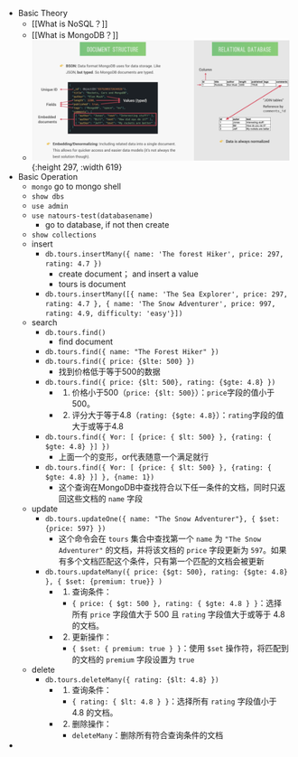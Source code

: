 - Basic Theory
	- [[What is NoSQL？]]
	- [[What is MongoDB？]]
	- ![image.png](../assets/image_1717031104149_0.png){:height 297, :width 619}
- Basic Operation
	- `mongo` go to mongo shell
	- `show dbs`
	- `use admin`
	- `use natours-test(databasename)`
		- go to database, if not then create
	- `show collections`
	- insert
		- `db.tours.insertMany({ name: 'The forest Hiker', price: 297, rating: 4.7 })`
			- create document； and insert a value
			- tours is document
		- `db.tours.insertMany([{ name: 'The Sea Explorer', price: 297, rating: 4.7 }, { name: 'The Snow Adventurer', price: 997, rating: 4.9, difficulty: 'easy'}])`
	- search
		- `db.tours.find()`
			- find document
		- `db.tours.find({ name: "The Forest Hiker" })`
		- `db.tours.find({ price: {$lte: 500} })`
			- 找到价格低于等于500的数据
		- `db.tours.find({ price: {$lt: 500}, rating: {$gte: 4.8} })`
			- 1.  价格小于500（`price: {$lt: 500}`）：`price`字段的值小于500。
			- 2.  评分大于等于4.8（`rating: {$gte: 4.8}`）：`rating`字段的值大于或等于4.8
		- `db.tours.find({ ¥or: [ {price: { $lt: 500} }, {rating: { $gte: 4.8} }] })`
			- 上面一个的变形，or代表随意一个满足就行
		- `db.tours.find({ ¥or: [ {price: { $lt: 500} }, {rating: { $gte: 4.8} }] }, {name: 1})`
			- 这个查询在MongoDB中查找符合以下任一条件的文档，同时只返回这些文档的 `name` 字段
	- update
		- `db.tours.updateOne({ name: "The Snow Adventurer"}, { $set: {price: 597} })`
			- 这个命令会在 `tours` 集合中查找第一个 `name` 为 `"The Snow Adventurer"` 的文档，并将该文档的 `price` 字段更新为 `597`。如果有多个文档匹配这个条件，只有第一个匹配的文档会被更新
		- `db.tours.updateMany({ price: {$gt: 500}, rating: {$gte: 4.8} }, { $set: {premium: true}} )`
			- 1.  查询条件：
				- `{ price: { $gt: 500 }, rating: { $gte: 4.8 } }`：选择所有 `price` 字段值大于 500 且 `rating` 字段值大于或等于 4.8 的文档。
			- 2.  更新操作：
				- `{ $set: { premium: true } }`：使用 `$set` 操作符，将匹配到的文档的 `premium` 字段设置为 `true`
	- delete
		- `db.tours.deleteMany({ rating: {$lt: 4.8} })`
			- 1.  查询条件：
				- `{ rating: { $lt: 4.8 } }`：选择所有 `rating` 字段值小于 4.8 的文档。
			- 2.  删除操作：
				- `deleteMany`：删除所有符合查询条件的文档
-
